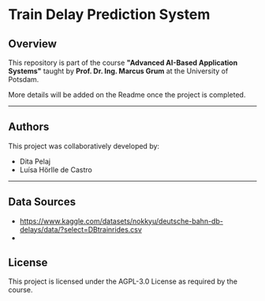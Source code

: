 # Train Delay Prediction System

## Overview
This repository is part of the course **"Advanced AI-Based Application Systems"** taught by **Prof. Dr. Ing. Marcus Grum** at the University of Potsdam. 

More details will be added on the Readme once the project is completed.

---

## Authors
This project was collaboratively developed by:
- Dita Pelaj
- Luísa Hörlle de Castro

---

## Data Sources
- https://www.kaggle.com/datasets/nokkyu/deutsche-bahn-db-delays/data/?select=DBtrainrides.csv
- 

## License
This project is licensed under the AGPL-3.0 License as required by the course.
